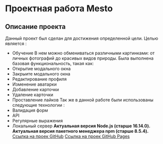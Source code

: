 # Проектная работа Mesto
## Описание проекта 
Данный проект был сделан для достижения определенной цели. Целью является :
 * Обучение
В нем можно обмениваться различными картинками: от личных фотографий  до красивых видов природы.
Была выполнена базовая функциональность, такая как:
 * Открытие модального окна
 * Закрыите модального окна
 * Редактирование профиля
 * Изменение аватарки 
 * Добавление карточки
 * Удаление карточки 
 * Проставление лайков
Так же в данной работе были использованы следующие технологии :
 * Валидация форм 
 * API
 * Регулярные выражения
 * Локальный сервер
**Актуальная версия Node.js (старше 16.14.0).**
**Актуальная версия пакетного менеджера npm (старше 8.5.4).**
[Ссылка на проек GitHub](https://github.com/Nigerion/mesto-project-ff)
[Ссылка на проек GitHub Pages]()